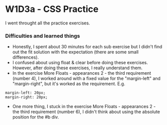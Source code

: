 # W1D3a - CSS Practice
I went throught all the practice exercises.
### Difficulties and learned things
- Honestly, I spent about 30 minutes for each sub exercise but I didn't find out the fit solution with the expectation (there are some small differences).
- I confused about using float & clear before doing these exercises. However, after doing these exercises, I really understand them.
- In the exercise More Floats - appearances 2 - the third requirement (number 4), I worked around with a fixed value for the "margin-left" and "margin-right", but it's worked as the requirement. E.g.
```
margin-left: 20px;
margin-right: 20px;
```
- One more thing, I stuck in the exercise More Floats - appearances 2 - the third requirement (number 6), I didn't think about using the absolute position for the #b div.